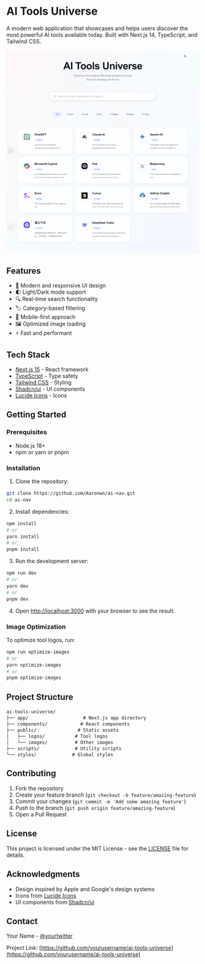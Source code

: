 # AI Tools Universe

A modern web application that showcases and helps users discover the most powerful AI tools available today. Built with Next.js 14, TypeScript, and Tailwind CSS.

![AI Tools Universe Preview](./public/preview.png)

## Features

- 🎨 Modern and responsive UI design
- 🌓 Light/Dark mode support
- 🔍 Real-time search functionality
- 🏷️ Category-based filtering
- 📱 Mobile-first approach
- 🖼️ Optimized image loading
- ⚡ Fast and performant

## Tech Stack

- [Next.js 15](https://nextjs.org/) - React framework
- [TypeScript](https://www.typescriptlang.org/) - Type safety
- [Tailwind CSS](https://tailwindcss.com/) - Styling
- [Shadcn/ui](https://ui.shadcn.com/) - UI components
- [Lucide Icons](https://lucide.dev/) - Icons

## Getting Started

### Prerequisites

- Node.js 18+
- npm or yarn or pnpm

### Installation

1. Clone the repository:
```bash
git clone https://github.com/Aaronwn/ai-nav.git
cd ai-nav
```

2. Install dependencies:
```bash
npm install
# or
yarn install
# or
pnpm install
```

3. Run the development server:
```bash
npm run dev
# or
yarn dev
# or
pnpm dev
```

4. Open [http://localhost:3000](http://localhost:3000) with your browser to see the result.

### Image Optimization

To optimize tool logos, run:
```bash
npm run optimize-images
# or
yarn optimize-images
# or
pnpm optimize-images
```

## Project Structure

```
ai-tools-universe/
├── app/                    # Next.js app directory
├── components/            # React components
├── public/               # Static assets
│   ├── logos/           # Tool logos
│   └── images/          # Other images
├── scripts/             # Utility scripts
└── styles/             # Global styles
```

## Contributing

1. Fork the repository
2. Create your feature branch (`git checkout -b feature/amazing-feature`)
3. Commit your changes (`git commit -m 'Add some amazing feature'`)
4. Push to the branch (`git push origin feature/amazing-feature`)
5. Open a Pull Request

## License

This project is licensed under the MIT License - see the [LICENSE](LICENSE) file for details.

## Acknowledgments

- Design inspired by Apple and Google's design systems
- Icons from [Lucide Icons](https://lucide.dev/)
- UI components from [Shadcn/ui](https://ui.shadcn.com/)

## Contact

Your Name - [@yourtwitter](https://twitter.com/yourtwitter)

Project Link: [https://github.com/yourusername/ai-tools-universe](https://github.com/yourusername/ai-tools-universe)
